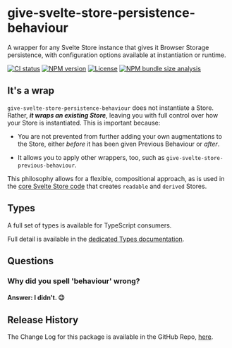 # give-svelte-store-persistence-behaviour

A wrapper for any Svelte Store instance that gives it Browser Storage persistence, with configuration options available at instantiation or runtime.

[![CI status](https://img.shields.io/badge/ci-passing-green)](https://github.com/drtrt-org/give-svelte-store-persistence-behaviour/actions/workflows/CI.yml)
[![NPM version](https://img.shields.io/npm/v/@drtrt/give-svelte-store-persistence-behaviour)](https://www.npmjs.com/package/@drtrt/give-svelte-store-persistence-behaviour)
[![License](https://img.shields.io/npm/l/@drtrt/give-svelte-store-persistence-behaviour)](./LICENSE)
[![NPM bundle size analysis](https://img.shields.io/bundlephobia/minzip/@drtrt/give-svelte-store-persistence-behaviour)](https://bundlephobia.com/package/@drtrt/give-svelte-store-persistence-behaviour)

## It's a wrap

`give-svelte-store-persistence-behaviour` does not instantiate a Store. Rather, **_it wraps an existing Store_**, leaving you with full control over how your Store is instantiated. This is important because:

-   You are not prevented from further adding your own augmentations to the Store, either _before_ it has been given Previous Behaviour or _after_.

-   It allows you to apply other wrappers, too, such as `give-svelte-store-previous-behaviour`.

This philosophy allows for a flexible, compositional approach, as is used in the [core Svelte Store code](https://github.com/sveltejs/svelte/blob/master/packages/svelte/src/runtime/store/index.js) that creates `readable` and `derived` Stores.

## Types

A full set of types is available for TypeScript consumers.

Full detail is available in the [dedicated Types documentation](https://github.com/drtrt-org/give-svelte-store-persistence-behaviour/blob/main/docs/README.md).

## Questions

### Why did you spell 'behaviour' wrong?

#### **Answer:** I didn't. 😉

## Release History

The Change Log for this package is available in the GitHub Repo, [here](https://github.com/drtrt-org/give-svelte-store-persistence-behaviour/blob/main/CHANGELOG.md).
